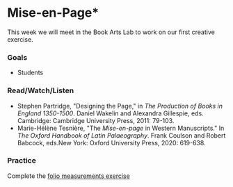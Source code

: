 # Mise-en-Page\*

This week we will meet in the Book Arts Lab to work on our first creative exercise.&#x20;

### Goals

* Students&#x20;

### Read/Watch/Listen

* Stephen Partridge, "Designing the Page," in _The Production of Books in England 1350-1500_. Daniel Wakelin and Alexandra Gillespie, eds. Cambridge: Cambridge University Press, 2011: 79-103.
* Marie-Hélène Tesnière, "The _Mise-en-page_ in Western Manuscripts." In _The Oxford Handbook of Latin Palaeography_. Frank Coulson and Robert Babcock, eds.New York: Oxford University Press, 2020: 619-638.

### Practice

Complete the [folio measurements exercise](../course-information/exercises/1.-folio-measurements.md)
